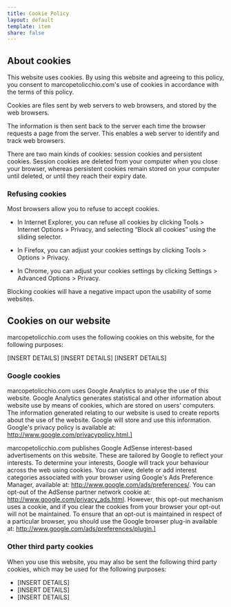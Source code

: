 ```yaml
---
title: Cookie Policy
layout: default
template: item
share: false
---
```


## About cookies

This website uses cookies.  By using this website and agreeing to this policy, you consent to marcopetolicchio.com's use of cookies in accordance with the terms of this policy.

Cookies are files sent by web servers to web browsers, and stored by the web browsers. 

The information is then sent back to the server each time the browser requests a page from the server. This enables a web server to identify and track web browsers. 

There are two main kinds of cookies: session cookies and persistent cookies.  Session cookies are deleted from your computer when you close your browser, whereas persistent cookies remain stored on your computer until deleted, or until they reach their expiry date.



### Refusing cookies

Most browsers allow you to refuse to accept cookies.  

* In Internet Explorer, you can refuse all cookies by clicking Tools > Internet Options > Privacy, and selecting “Block all cookies” using the sliding selector.  

* In Firefox, you can adjust your cookies settings by clicking Tools > Options > Privacy.

* In Chrome, you can adjust your cookies settings by clicking Settings > Advanced Options > Privacy.

Blocking cookies will have a negative impact upon the usability of some websites.



## Cookies on our website

marcopetolicchio.com uses the following cookies on this website, for the following purposes:

[INSERT DETAILS]
[INSERT DETAILS]
[INSERT DETAILS]

### Google cookies

marcopetolicchio.com uses Google Analytics to analyse the use of this website.  Google Analytics generates statistical and other information about website use by means of cookies, which are stored on users' computers.  The information generated relating to our website is used to create reports about the use of the website. Google will store and use this information.  Google's privacy policy is available at: http://www.google.com/privacypolicy.html.]

marcopetolicchio.com publishes Google AdSense interest-based advertisements on this website.  These are tailored by Google to reflect your interests.  To determine your interests, Google will track your behaviour across the web using cookies.  You can view, delete or add interest categories associated with your browser using Google's Ads Preference Manager, available at: http://www.google.com/ads/preferences/.  You can opt-out of the AdSense partner network cookie at: http://www.google.com/privacy_ads.html.  However, this opt-out mechanism uses a cookie, and if you clear the cookies from your browser your opt-out will not be maintained. To ensure that an opt-out is maintained in respect of a particular browser, you should use the Google browser plug-in available at: http://www.google.com/ads/preferences/plugin.]

### Other third party cookies

When you use this website, you may also be sent the following third party cookies, which may be used for the following purposes:

* [INSERT DETAILS]
* [INSERT DETAILS]
* [INSERT DETAILS]

